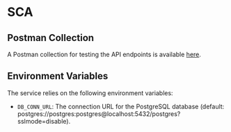 # SCA

## Postman Collection
A Postman collection for testing the API endpoints is available [here](https://restless-resonance-943210.postman.co/workspace/developstoday-SCA~5992826e-d59a-4a60-bb58-891923ed4e5b/collection/27163847-9be4b6f6-48c2-4573-aa10-9f66b690056d?action=share&creator=27163847).

## Environment Variables
The service relies on the following environment variables:
- `DB_CONN_URL`: The connection URL for the PostgreSQL database (default: postgres://postgres:postgres@localhost:5432/postgres?sslmode=disable).
